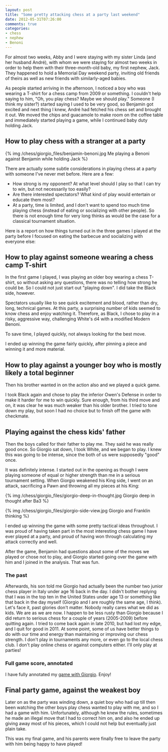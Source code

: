 ```yaml
---
layout: post
title: "Some pretty attacking chess at a party last weekend"
date: 2012-05-31T07:26:00
comments: true
categories: 
- chess
- nephew
- Benoni
---
```

For almost two weeks, Abby and I were staying with my sister Linda (and her husband André), with whom we were staying for almost two weeks in order to help them with their three-month-old baby, my first nephew, Jack. They happened to hold a Memorial Day weekend party, inviting old friends of theirs as well as new friends with similarly-aged babies.

As people started arriving in the afternoon, I noticed a boy who was wearing a T-shirt for a chess camp from 2009 or something. I couldn't help saying to him, "Oh, you play chess? Maybe we should play." Someone (I think my sister?) started saying I used to be very good, so Benjamin got excited and next thing I knew, André had fetched his chess set and brought it out. We moved the chips and guacamole to make room on the coffee table and immediately started playing a game, while I continued baby duty holding Jack.

## How to play chess with a stranger at a party

{% img /chess/giorgio_files/benjamin-benoni.jpg Me playing a Benoni against Benjamin while holding Jack %}

There are actually some subtle considerations in playing chess at a party with someone I've never met before. Here are a few:

- How strong is my opponent? At what level should I play so that I can try to win, but not necessarily too easily?
- Are there interested spectators? What kind of play would entertain or educate them most?
- At a party, time is limited, and I don't want to spend too much time playing chess (instead of eating or socializing with other people). So there is not enough time for very long thinks as would be the case for a classical tournament situation.

Here is a report on how things turned out in the three games I played at the party before I focused on eating the barbecue and socializing with everyone else:

<!--more-->

## How to play against someone wearing a chess camp T-shirt

In the first game I played, I was playing an older boy wearing a chess T-shirt, so without asking any questions, there was no telling how strong he could be. So I could not just start out "playing down". I did take the Black side, however.

Spectators usually like to see quick excitement and blood, rather than dry, long, technical games. At this party, a surprising number of kids seemed to know chess and enjoy watching it. Therefore, as Black, I chose to play in a risky, aggressive way, challenging White's d4 with a modified Modern Benoni.

To save time, I played quickly, not always looking for the best move.

I ended up winning the game fairly quickly, after pinning a piece and winning it and more material.

## How to play against a younger boy who is mostly likely a total beginner

Then his brother wanted in on the action also and we played a quick game.

I took Black again and chose to play the inferior Owen's Defense in order to make it harder for me to win quickly. Sure enough, from his third move and on, it was clear he was much weaker than his older brother. I tried to tone down my play, but soon I had no choice but to finish off the game with checkmate.

## Playing against the chess kids' father

Then the boys called for their father to play me. They said he was really good once. So Giorgio sat down, I took White, and we began to play. I knew this was going to be intense, since the both of us were supposedly "good" once.

It was definitely intense. I started out in the opening as though I were playing someone of equal or higher strength than me in a serious tournament setting. When Giorgio weakened his King side, I went on an attack, sacrificing a Pawn and throwing all my pieces at his King:

{% img /chess/giorgio_files/giorgio-deep-in-thought.jpg Giorgio deep in thought after Ba3 %}

{% img /chess/giorgio_files/giorgio-side-view.jpg Giorgio and Franklin thinking %}

I ended up winning the game with some pretty tactical ideas throughout. I was proud of having taken part in the most interesting chess game I have ever played at a party, and proud of having won through calculating my attack correctly and well.

After the game, Benjamin had questions about some of the moves we played or chose not to play, and Giorgio started going over the game with him and I joined in the analysis. That was fun.

### The past

Afterwards, his son told me Giorgio had actually been the number two junior chess player in Italy under age 16 back in the day. I didn't bother replying that I was in the top ten in the United States under age 13 or something like that back in the day myself (Giorgio and I are roughly the same age, I think). Let's face it, past glories don't matter. Nobody really cares what we did as kids. We are as we are now. I happen to be less rusty than Giorgio because I did return to serious chess for a couple of years (2005-2009) before quitting again. I tried to come back again in late 2010, but had lost my edge, and I quit for good in 2011. At some point, some of us have better things to do with our time and energy than maintaining or improving our chess strength. I don't play in tournaments any more, or even go to the local chess club. I don't play online chess or against computers either. I'll only play at parties!

### Full game score, annotated

I have fully annotated my [game with Giorgio](/chess/giorgio.htm). Enjoy!

## Final party game, against the weakest boy

Later on as the party was winding down, a quiet boy who had up till then been watching the other boys play chess wanted to play with me, and so I had a game with him. Unfortunately, although he knew the rules, sometimes he made an illegal move that I had to correct him on, and also he ended up giving away most of his pieces, which I could not help but eventually just plain take.

This was my final game, and his parents were finally free to leave the party with him being happy to have played!
